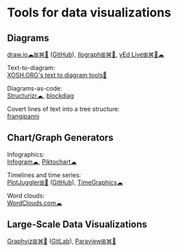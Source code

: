 
# Tools for data visualizations

## Diagrams

[draw.io☁⊞⌘🐧](https://www.drawio.com/) ([GitHub](https://github.com/jgraph)),
[Ilograph⊞⌘🐧](https://www.ilograph.com/),
[yEd Live⊞⌘🐧☁](https://www.yworks.com/products/yed)

Text-to-diagram:  
[XOSH.ORG's text to diagram tools💩](https://xosh.org/text-to-diagram/)

Diagrams-as-code:  
[Structurizr☁](https://structurizr.com/),
[blockdiag](http://blockdiag.com/en/)

Covert lines of text into a tree structure:  
[frangipanni](https://github.com/birchb1024/frangipanni)

## Chart/Graph Generators

Infographics:  
[Infogram☁](https://infogram.com/),
[Piktochart☁](https://piktochart.com/)

Timelines and time series:  
[PlotJuggler⊞🐧](https://plotjuggler.io/) ([GitHub](https://github.com/facontidavide/PlotJuggler)),
[TimeGraphics☁](https://time.graphics/)

Word clouds:  
[WordClouds.com☁](https://www.wordclouds.com/)

## Large-Scale Data Visualizations

[Graphviz⊞⌘🐧](https://www.graphviz.org/) ([GitLab](https://gitlab.com/graphviz/graphviz)),
[Paraview⊞⌘🐧](https://www.paraview.org/)

